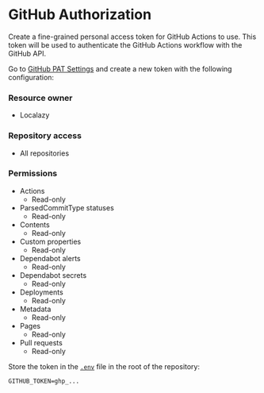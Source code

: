 # GitHub Authorization

Create a fine-grained personal access token for GitHub Actions to use. This token will be used to authenticate the
GitHub Actions workflow with the GitHub API.

Go to [GitHub PAT Settings](https://github.com/settings/personal-access-tokens/new) and create a new token with the
following configuration:

### Resource owner

- Localazy

### Repository access

- All repositories

### Permissions

- Actions
  - Read-only
- ParsedCommitType statuses
  - Read-only
- Contents
  - Read-only
- Custom properties
  - Read-only
- Dependabot alerts
  - Read-only
- Dependabot secrets
  - Read-only
- Deployments
  - Read-only
- Metadata
  - Read-only
- Pages
  - Read-only
- Pull requests
  - Read-only

Store the token in the [`.env`](../../../.env) file in the root of the repository:

```dotenv
GITHUB_TOKEN=ghp_...
```
